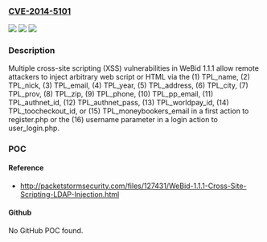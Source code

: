 ### [CVE-2014-5101](https://cve.mitre.org/cgi-bin/cvename.cgi?name=CVE-2014-5101)
![](https://img.shields.io/static/v1?label=Product&message=n%2Fa&color=blue)
![](https://img.shields.io/static/v1?label=Version&message=n%2Fa&color=blue)
![](https://img.shields.io/static/v1?label=Vulnerability&message=n%2Fa&color=brighgreen)

### Description

Multiple cross-site scripting (XSS) vulnerabilities in WeBid 1.1.1 allow remote attackers to inject arbitrary web script or HTML via the (1) TPL_name, (2) TPL_nick, (3) TPL_email, (4) TPL_year, (5) TPL_address, (6) TPL_city, (7) TPL_prov, (8) TPL_zip, (9) TPL_phone, (10) TPL_pp_email, (11) TPL_authnet_id, (12) TPL_authnet_pass, (13) TPL_worldpay_id, (14) TPL_toocheckout_id, or (15) TPL_moneybookers_email in a first action to register.php or the (16) username parameter in a login action to user_login.php.

### POC

#### Reference
- http://packetstormsecurity.com/files/127431/WeBid-1.1.1-Cross-Site-Scripting-LDAP-Injection.html

#### Github
No GitHub POC found.

